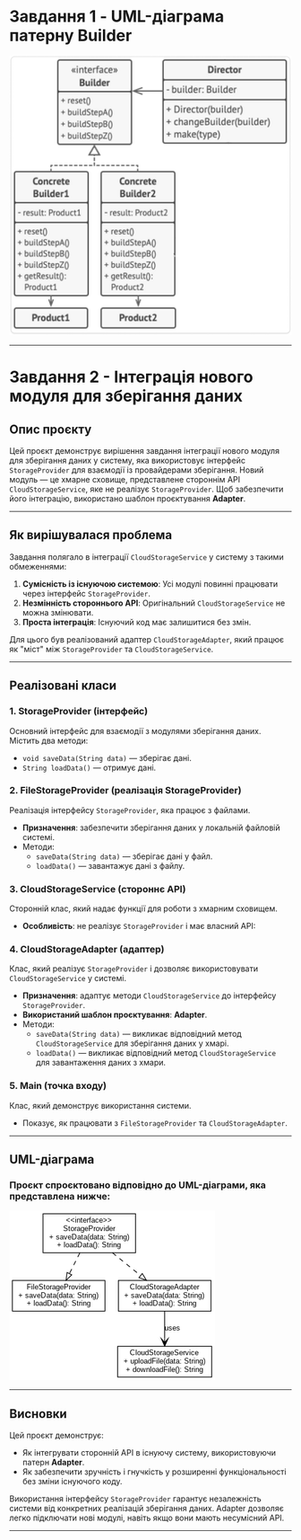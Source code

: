 # Завдання 1 - UML-діаграма патерну Builder

![builder uml diagram.jpg](builder%20uml%20diagram.jpg)

---


# Завдання 2 - Інтеграція нового модуля для зберігання даних

## Опис проєкту
Цей проєкт демонструє вирішення завдання інтеграції нового модуля для зберігання даних у систему, яка використовує інтерфейс `StorageProvider` для взаємодії із провайдерами зберігання. Новий модуль — це хмарне сховище, представлене стороннім API `CloudStorageService`, яке не реалізує `StorageProvider`. Щоб забезпечити його інтеграцію, використано шаблон проєктування **Adapter**.

---


## Як вирішувалася проблема
Завдання полягало в інтеграції `CloudStorageService` у систему з такими обмеженнями:
1. **Сумісність із існуючою системою**: Усі модулі повинні працювати через інтерфейс `StorageProvider`.
2. **Незмінність стороннього API**: Оригінальний `CloudStorageService` не можна змінювати.
3. **Проста інтеграція**: Існуючий код має залишитися без змін.

Для цього був реалізований адаптер `CloudStorageAdapter`, який працює як "міст" між `StorageProvider` та `CloudStorageService`.

---


## Реалізовані класи

### 1. **StorageProvider (інтерфейс)**
Основний інтерфейс для взаємодії з модулями зберігання даних. Містить два методи:
- `void saveData(String data)` — зберігає дані.
- `String loadData()` — отримує дані.

### 2. **FileStorageProvider (реалізація StorageProvider)**
Реалізація інтерфейсу `StorageProvider`, яка працює з файлами.
- **Призначення**: забезпечити зберігання даних у локальній файловій системі.
- Методи:
    - `saveData(String data)` — зберігає дані у файл.
    - `loadData()` — завантажує дані з файлу.

### 3. **CloudStorageService (стороннє API)**
Сторонній клас, який надає функції для роботи з хмарним сховищем.
- **Особливість**: не реалізує `StorageProvider` і має власний API:

### 4. **CloudStorageAdapter (адаптер)**
Клас, який реалізує `StorageProvider` і дозволяє використовувати `CloudStorageService` у системі.
- **Призначення**: адаптує методи `CloudStorageService` до інтерфейсу `StorageProvider`.
- **Використаний шаблон проєктування**: **Adapter**.
- Методи:
    - `saveData(String data)` — викликає відповідний метод `CloudStorageService` для зберігання даних у хмарі.
    - `loadData()` — викликає відповідний метод `CloudStorageService` для завантаження даних з хмари.

### 5. **Main (точка входу)**
Клас, який демонструє використання системи.
- Показує, як працювати з `FileStorageProvider` та `CloudStorageAdapter`.

---


## UML-діаграма
### Проєкт спроєктовано відповідно до UML-діаграми, яка представлена нижче:

![UML-diagram.png](UML-diagram.png)

---


## Висновки
Цей проєкт демонструє:
- Як інтегрувати сторонній API в існуючу систему, використовуючи патерн **Adapter**.
- Як забезпечити зручність і гнучкість у розширенні функціональності без зміни існуючого коду.

Використання інтерфейсу `StorageProvider` гарантує незалежність системи від конкретних реалізацій зберігання даних. Adapter дозволяє легко підключати нові модулі, навіть якщо вони мають несумісний API.

---
